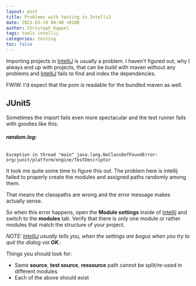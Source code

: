 ```yaml
---
layout: post
title: Problems with testing in IntelliJ
date: 2021-03-19 08:40 +0100
author: Christoph Kappel
tags: tools intellij
categories: testing
toc: false
---
```

Importing projects in [IntelliJ][1] is usually a problem. I haven't figured out, why I always end up
with projects, that can be build with maven without any problems and [IntelliJ][1] fails to find
and index the dependencies.

FWIW: I'd expect that the pom is readable for the bundled maven as well.

## JUnit5

Sometimes the import fails even more spectacular and the test runner fails with goodies like this:

###### **random.log:**
```log
Exception in thread "main" java.lang.NoClassDefFoundError: org/junit/platform/engine/TestDescriptor
```

It took me quite some time to figure this out. The problem here is intellij failed to properly
create the modules and assigned paths randomly among them.

That means the classpaths are wrong and the error message makes actually sense.

So when this error happens, open the **Module settings** inside of [Intellij][1] and switch to the
**modules** tab. Verify that there is only one module or rather modules that match the structure
of your project.

_NOTE: [IntelliJ][1] usually tells you, when the settings are bogus when you try to quit the dialog
via **OK**.:_

Things you should look for:

* Same **source**, **test source**, **ressource** path cannot be split/re-used in different modules
* Each of the above should exist

[1]: https://www.jetbrains.com/idea/
